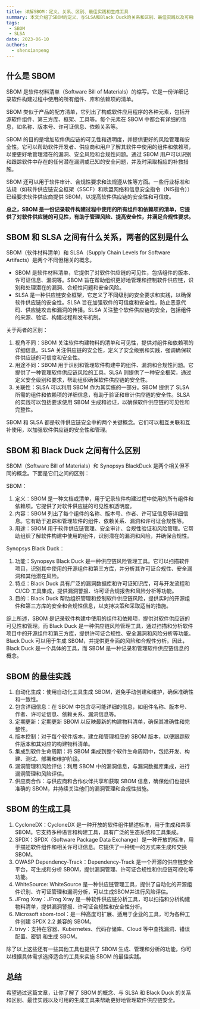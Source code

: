 ```yaml
---
title: 详解SBOM：定义、关系、区别、最佳实践和生成工具
summary: 本文介绍了SBOM的定义、与SLSA和Black Duck的关系和区别、最佳实践以及可用的生成工具，帮助读者更好地理解和应用SBOM。
tags:
 - SBOM
 - SLSA
date: 2023-06-10
authors:
  - shenxianpeng
---
```


## 什么是 SBOM

SBOM 是软件材料清单（Software Bill of Materials）的缩写。它是一份详细记录软件构建过程中使用的所有组件、库和依赖项的清单。

SBOM 类似于产品的配方清单，它列出了构成软件应用程序的各种元素，包括开源软件组件、第三方库、框架、工具等。每个元素在 SBOM 中都会有详细的信息，如名称、版本号、许可证信息、依赖关系等。

SBOM 的目的是增加软件供应链的可见性和透明度，并提供更好的风险管理和安全性。它可以帮助软件开发者、供应商和用户了解其软件中使用的组件和依赖项，以便更好地管理潜在的漏洞、安全风险和合规性问题。通过 SBOM 用户可以识别和跟踪软件中存在的任何潜在漏洞或已知的安全问题，并及时采取相应的补救措施。

SBOM 还可以用于软件审计、合规性要求和法规遵从性等方面。一些行业标准和法规（如软件供应链安全框架（SSCF）和欧盟网络和信息安全指令（NIS指令））已经要求软件供应商提供 SBOM，以提高软件供应链的安全性和可信度。

**总之，SBOM 是一份记录软件构建过程中使用的所有组件和依赖项的清单，它提供了对软件供应链的可见性，有助于管理风险、提高安全性，并满足合规性要求。**


## SBOM 和 SLSA 之间有什么关系，两者的区别是什么

SBOM（软件材料清单）和 SLSA（Supply Chain Levels for Software Artifacts）是两个不同但相关的概念。

* SBOM 是软件材料清单，它提供了对软件供应链的可见性，包括组件的版本、许可证信息、漏洞等。SBOM 旨在帮助组织更好地管理和控制软件供应链，识别和处理潜在的漏洞、合规性问题和安全风险。
* SLSA 是一种供应链安全框架，它定义了不同级别的安全要求和实践，以确保软件供应链的安全性。SLSA 旨在加强软件的可信度和安全性，防止恶意代码、供应链攻击和漏洞的传播。SLSA 关注整个软件供应链的安全，包括组件的来源、验证、构建过程和发布机制。

关于两者的区别：

1. 视角不同：SBOM 关注软件构建物料的清单和可见性，提供对组件和依赖项的详细信息。SLSA 关注供应链的安全性，定义了安全级别和实践，强调确保软件供应链的可信度和安全性。
2. 用途不同：SBOM 用于识别和管理软件构建中的组件、漏洞和合规性问题。它提供了一种管理软件供应链风险的工具。SLSA 则提供了一种安全框架，通过定义安全级别和要求，帮助组织确保软件供应链的安全性。
3. 关联性：SLSA 可以利用 SBOM 作为其实施的一部分。SBOM 提供了 SLSA 所需的组件和依赖项的详细信息，有助于验证和审计供应链的安全性。SLSA 的实践可以包括要求使用 SBOM 生成和验证，以确保软件供应链的可见性和完整性。

SBOM 和 SLSA 都是软件供应链安全中的两个关键概念。它们可以相互关联和互补使用，以加强软件供应链的安全性和管理。

## SBOM 和 Black Duck 之间有什么区别

SBOM（Software Bill of Materials）和 Synopsys BlackDuck 是两个相关但不同的概念。下面是它们之间的区别：

SBOM：
1. 定义：SBOM 是一种文档或清单，用于记录软件构建过程中使用的所有组件和依赖项。它提供了对软件供应链的可见性和透明度。
2. 内容：SBOM 列出了每个组件的名称、版本号、作者、许可证信息等详细信息。它有助于追踪和管理软件的组件、依赖关系、漏洞和许可证合规性等。
3. 用途：SBOM 用于软件供应链管理、安全审计、合规性验证和风险管理。它帮助组织了解软件构建中使用的组件，识别潜在的漏洞和风险，并确保合规性。

Synopsys Black Duck：
1. 功能：Synopsys Black Duck 是一种供应链风险管理工具。它可以扫描软件项目，识别其中使用的开源组件和第三方库，并分析其许可证合规性、安全漏洞和其他潜在风险。
2. 特点：Black Duck 具有广泛的漏洞数据库和许可证知识库，可与开发流程和 CI/CD 工具集成，提供漏洞警报、许可证合规报告和风险分析等功能。
3. 目的：Black Duck 帮助组织管理和控制软件供应链风险，提供实时的开源组件和第三方库的安全和合规性信息，以支持决策和采取适当的措施。

综上所述，SBOM 是记录软件构建中使用的组件和依赖项，提供对软件供应链的可见性和管理。而 Black Duck 是一种供应链风险管理工具，通过扫描和分析软件项目中的开源组件和第三方库，提供许可证合规性、安全漏洞和风险分析等功能。Black Duck 可以用于生成 SBOM，并提供更全面的风险和合规性分析。因此，Black Duck 是一个具体的工具，而 SBOM 是一种记录和管理软件供应链信息的概念。

## SBOM 的最佳实践

1. 自动化生成：使用自动化工具生成 SBOM，避免手动创建和维护，确保准确性和一致性。
2. 包含详细信息：在 SBOM 中包含尽可能详细的信息，如组件名称、版本号、作者、许可证信息、依赖关系、漏洞信息等。
3. 定期更新：定期更新 SBOM 以反映最新的构建物料清单，确保其准确性和完整性。
4. 版本控制：对于每个软件版本，建立和管理相应的 SBOM 版本，以便跟踪软件版本和其对应的构建物料清单。
5. 集成到软件生命周期：将 SBOM 集成到整个软件生命周期中，包括开发、构建、测试、部署和维护阶段。
6. 漏洞管理和风险评估：利用 SBOM 中的漏洞信息，与漏洞数据库集成，进行漏洞管理和风险评估。
7. 供应商合作：与供应商和合作伙伴共享和获取 SBOM 信息，确保他们也提供准确的 SBOM，并持续关注他们的漏洞管理和合规性措施。

## SBOM 的生成工具

1. CycloneDX：CycloneDX 是一种开放的软件组件描述标准，用于生成和共享 SBOM。它支持多种语言和构建工具，具有广泛的生态系统和工具集成。
2. SPDX：SPDX（Software Package Data Exchange）是一种开放的标准，用于描述软件组件和相关许可证信息。它提供了一种统一的方式来生成和交换SBOM。
3. OWASP Dependency-Track：Dependency-Track 是一个开源的供应链安全平台，可生成和分析 SBOM，提供漏洞管理、许可证合规性和供应链可视化等功能。
4. WhiteSource: WhiteSource 是一种供应链管理工具，提供了自动化的开源组件识别、许可证管理和漏洞分析，可以生成SBOM并进行风险评估。
5. JFrog Xray：JFrog Xray 是一种软件供应链分析工具，可以扫描和分析构建物料清单，提供漏洞警报、许可证合规性和安全性分析。
6. Microsoft sbom-tool：是一种高度可扩展、适用于企业的工具，可为各种工件创建 SPDX 2.2 兼容的 SBOM。
7. trivy：支持在容器、Kubernetes、代码存储库、Cloud 等中查找漏洞、错误配置、密钥 和生成 SBOM。

除了以上这些还有一些其他工具也提供了 SBOM 生成、管理和分析的功能，你可以根据具体需求选择适合的工具来实施 SBOM 的最佳实践。

## 总结

希望通过这篇文章，让你了解了 SBOM 的概念、与 SLSA 和 Black Duck 的关系和区别、最佳实践以及可用的生成工具来帮助更好地管理软件供应链安全。
